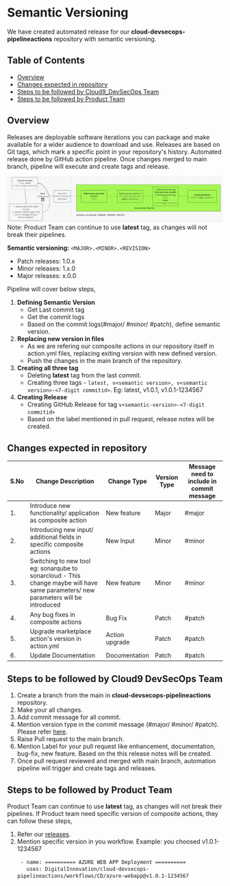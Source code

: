 # Semantic Versioning
We have created automated release for our **cloud-devsecops-pipelineactions** repository with semantic versioning.

## Table of Contents 
- [Overview](#overview)
- [Changes expected in repository](#changes-expected-in-repository)
- [Steps to be followed by Cloud9_DevSecOps Team](#steps-to-be-followed-by-cloud9-devsecops-team)
- [Steps to be followed by Product Team](#steps-to-be-followed-by-product-team)

## Overview
Releases are deployable software iterations you can package and make available for a wider audience to download and use. Releases are based on Git tags, which mark a specific point in your repository's history. 
Automated release done by GitHub action pipeline. Once changes merged to main branch, pipeline will execute and create tags and release.

![](./semver.PNG)
Note: Product Team can continue to use **latest** tag, as changes will not break their pipelines.

**Semantic versioning:** ```<MAJOR>.<MINOR>.<REVISION>```
  - Patch releases: 1.0.x
  - Minor releases: 1.x.0
  - Major releases: x.0.0

Pipeline will cover below steps,
1. **Defining Semantic Version**
     - Get Last commit tag
     - Get the commit logs
     - Based on the commit logs(#major/ #minor/ #patch), define semantic version.
2. **Replacing new version in files**
     - As we are refering our composite actions in our repository itself in action.yml files, replacing exiting version with new defined version.
     - Push the changes in the main branch of the repository. 
3. **Creating all three tag**
     - Deleting **latest** tag from the last commit.
     - Creating three tags - ```latest, v<semantic version>, v<semantic version>-<7-digit commitid>```. Eg: latest, v1.0.1, v1.0.1-1234567
7. **Creating Release**
     - Creating GitHub Release for tag ```v<semantic-version>-<7-digit commitid>```
     - Based on the label mentioned in pull request, release notes will be created.

## Changes expected in repository
|**S.No**|**Change Description**| **Change Type** | **Version Type**|**Message need to include in commit message**|  
|--|-------------------|------------|---------------|--------|
|1.|Introduce new functionality/ application as composite action| New feature| Major|#major|
|2.|Introducing new input/ additional fields in specific composite actions|New Input |Minor|#minor|
|3.|Switching to new tool eg: sonarqube to sonarcloud - This change maybe will have same parameters/ new parameters will be introduced|New feature|Minor|#minor|
|4.|Any bug fixes in composite actions|Bug Fix| Patch|#patch|
|5.|Upgrade marketplace action's version in action.yml|Action upgrade|Patch|#patch|
|6.|Update Documentation|Documentation|Patch|#patch|

## Steps to be followed by Cloud9 DevSecOps Team
1. Create a branch from the main in **cloud-devsecops-pipelineactions** repository.
2. Make your all changes.
3. Add commit message for all commit. 
4. Mention version type in the commit message (#major/ #minor/ #patch). Please refer [here](#changes-expected-in-repository).
5. Raise Pull request to the main branch.
6. Mention Label for your pull request like enhancement, documentation, bug-fix, new feature. Based on the this release notes will be created. 
7. Once pull request reviewed and merged with main branch, automation pipeline will trigger and create tags and releases.

## Steps to be followed by Product Team
Product Team can continue to use **latest** tag, as changes will not break their pipelines.
If Product team need specific version of composite actions, they can follow these steps,
1. Refer our [releases](https://github.com/DigitalInnovation/cloud-devsecops-pipelineactions/releases).
2. Mention specific version in you workflow. 
   Example: you choosed v1.0.1-1234567
   ```
    - name: ========== AZURE WEB APP Deployment ==========
      uses: DigitalInnovation/cloud-devsecops-pipelineactions/workflows/CD/azure-webapp@v1.0.1-1234567
   ```
